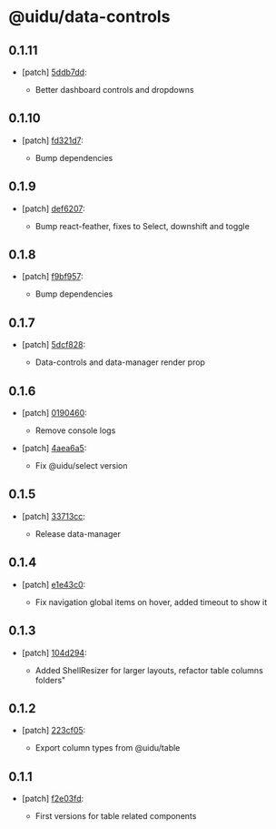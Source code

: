 # @uidu/data-controls

## 0.1.11
- [patch] [5ddb7dd](https://github.org/uidu-org/guidu/commits/5ddb7dd):

  - Better dashboard controls and dropdowns

## 0.1.10
- [patch] [fd321d7](https://github.org/uidu-org/guidu/commits/fd321d7):

  - Bump dependencies

## 0.1.9
- [patch] [def6207](https://github.org/uidu-org/guidu/commits/def6207):

  - Bump react-feather, fixes to Select, downshift and toggle

## 0.1.8
- [patch] [f9bf957](https://github.org/uidu-org/guidu/commits/f9bf957):

  - Bump dependencies

## 0.1.7
- [patch] [5dcf828](https://github.org/uidu-org/guidu/commits/5dcf828):

  - Data-controls and data-manager render prop

## 0.1.6
- [patch] [0190460](https://github.org/uidu-org/guidu/commits/0190460):

  - Remove console logs
- [patch] [4aea6a5](https://github.org/uidu-org/guidu/commits/4aea6a5):

  - Fix @uidu/select version

## 0.1.5
- [patch] [33713cc](https://github.org/uidu-org/guidu/commits/33713cc):

  - Release data-manager

## 0.1.4
- [patch] [e1e43c0](https://github.org/uidu-org/guidu/commits/e1e43c0):

  - Fix navigation global items on hover, added timeout to show it

## 0.1.3
- [patch] [104d294](https://github.org/uidu-org/guidu/commits/104d294):

  - Added ShellResizer for larger layouts, refactor table columns folders"

## 0.1.2
- [patch] [223cf05](https://github.org/uidu-org/guidu/commits/223cf05):

  - Export column types from @uidu/table

## 0.1.1
- [patch] [f2e03fd](https://github.org/uidu-org/guidu/commits/f2e03fd):

  - First versions for table related components
